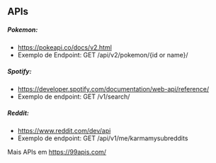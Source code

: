## APIs
##### Pokemon:
- https://pokeapi.co/docs/v2.html
- Exemplo de Endpoint: GET /api/v2/pokemon/{id or name}/

##### Spotify:
- https://developer.spotify.com/documentation/web-api/reference/
- Exemplo de endpoint: GET /v1/search/

##### Reddit:
- https://www.reddit.com/dev/api
- Exemplo de endpoint: GET /api/v1/me/karmamysubreddits


Mais APIs em https://99apis.com/
